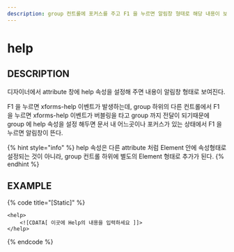 ```yaml
---
description: group 컨트롤에 포커스를 주고 F1 을 누르면 알림창 형태로 해당 내용이 보여진다.
---
```


# help

## DESCRIPTION

디자이너에서 attribute 창에 help 속성을 설정해 주면 내용이 알림창 형태로 보여진다.

F1 을 누르면 xforms-help 이벤트가 발생하는데, group 하위의 다른 컨트롤에서 F1 을 누르면 xforms-help 이벤트가 버블링을 타고 group 까지 전달이 되기때문에 group 에 help 속성을 설정 해두면 문서 내 어느곳이나 포커스가 있는 상태에서 F1 을 누르면 알림창이 뜬다.

{% hint style="info" %}
help 속성은 다른 attribute 처럼 Element 안에 속성형태로 설정되는 것이 아니라, group 컨트롤 하위에 별도의 Element 형태로 추가가 된다.
{% endhint %}

## EXAMPLE

{% code title="\[Static\]" %}
```markup
<help>
    <![CDATA[ 이곳에 Help의 내용을 입력하세요 ]]> 
</help>
```
{% endcode %}

